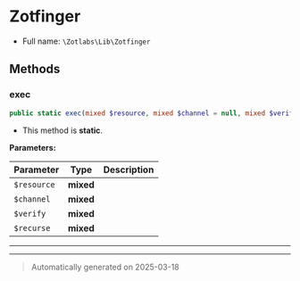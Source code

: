 
# Zotfinger





* Full name: `\Zotlabs\Lib\Zotfinger`




## Methods


### exec



```php
public static exec(mixed $resource, mixed $channel = null, mixed $verify = true, mixed $recurse = true): mixed
```



* This method is **static**.




**Parameters:**

| Parameter | Type | Description |
|-----------|------|-------------|
| `$resource` | **mixed** |  |
| `$channel` | **mixed** |  |
| `$verify` | **mixed** |  |
| `$recurse` | **mixed** |  |





***


***
> Automatically generated on 2025-03-18
